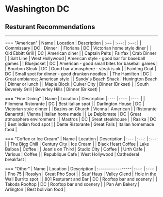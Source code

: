 # Washington DC 

## Resturant Recommendations
***
<!--- the <tr> provides an empty line space to keep the table from providing zebra formatting -->

=== "American"
    | Name      | Location | Description
    | :---        | :---:  | :---:  |
    | Commissary | DC  | Dinner  <tr></tr> |
    | Floriana   |  DC  | Victorian home style diner    <tr></tr>|
    | Old Ebbitt Grill   | DC    | American diner <tr></tr>|
    | Captain Pelts   |  Fairfax   | Crab Dinner <tr></tr>|
    | Salt Line   | West Hollywood    | American style - good bar for baseball games <tr></tr>|
    | Bluejacket   | DC    | American - good small bites for baseball games <tr></tr>|
    | Bourbon Steak   | DC   | Good bar atmosphere - steak is ok <tr></tr>|
    | Fainting Goat  |  DC   | Small spot for dinner - good drunken noodles  <tr></tr>|
    | The Hamilton  |  DC    | Great ambiance; American style  <tr></tr>|
    | Sandy's Beach Shack   |  Hunington Beach   | Dinner or lunch  <tr></tr>|
    | Maple Block   |  Culver City   | Dinner (Brikset)  <tr></tr>|
    | South Beverely Grill   |  Beverley Hills   | Dinner (Brikset)  <tr></tr>|  

=== "Fine Dining"
    | Name      | Location | Description
    | :---        | :---:  | :---:  |
    | Filomena Ristorante   |  DC  | Best italian spot   <tr><tr>|
    | Darlington House   | DC    | Victorian style dinner <tr></tr>|
    | Bazins on Church   | Vienna    | American <tr></tr>|
    | Ristorante Banarotti  |  Vienna   | Italian home made  <tr></tr>|
    | Le Deiplomate  |  DC   | Great atmosphere environment <tr></tr>|
    | Mastros  |  DC   | Great steakhouse <tr></tr>|
    | Rasika  |  DC   | Best indian food spot <tr></tr>|
    | Dante Ristorante  |  Great Falls   | Italian homemade food <tr></tr>|

=== "Coffee or Ice Cream"
    | Name      | Location | Description
    | :---        | :---:  | :---:  |
    | The Bigg Chill | Century City  | Ice Cream  <tr></tr> |
    | Black Heart Coffee   |  Lake Balboa  | Coffee    <tr></tr>|
    | Joan's on Third   | Studio City    | Coffee <tr></tr>|
    | Urth Cafe  | Various   | Coffee <tr></tr>|
    | Republique Cafe   |  West Hollywood   | Cathederal breakfast  <tr></tr>|

=== "Other"
    | Name              | Location        | Description
    | :-----------------| :---:           | :---:                 |
    | Pho 75 | Rosslyn | Great Pho Spot  <tr></tr> |
    | Sauf Haus   |  Valley Glend  | Hole in the Wall Burrito spot    <tr></tr>|
    | 801 Resturant and Bar   | DC  | Rooftop bar and scenery <tr></tr>|
    | Takoda Rooftop  |  DC | Rooftop bar and scenery  <tr></tr>| 
    | Pan Am Bakery  |  Arlington | Best bolivian food <tr></tr>| 